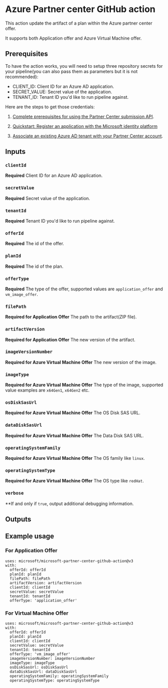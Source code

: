 # Azure Partner center GitHub action

This action update the artifact of a plan within the Azure partner center offer.

It supports both Application offer and Azure Virtual Machine offer.

## Prerequisites

To have the action works, you will need to setup three repository secrets for your pipeline(you can also pass them as parameters but it is not recommended):

* CLIENT_ID: Client ID for an Azure AD application.
* SECRET_VALUE: Secret value of the application.
* TENANT_ID: Tenant ID you'd like to run pipeline against.

Here are the steps to get those credentials:

1. [Complete prerequisites for using the Partner Center submission API](https://learn.microsoft.com/en-us/azure/marketplace/azure-app-apis#how-to-associate-an-azure-ad-application-with-your-partner-center-account).

1. [Quickstart: Register an application with the Microsoft identity platform](https://learn.microsoft.com/en-us/azure/active-directory/develop/quickstart-register-app#changing-the-application-registration-to-support-multi-tenant)

1. [Associate an existing Azure AD tenant with your Partner Center account](https://learn.microsoft.com/en-us/windows/apps/publish/partner-center/associate-existing-azure-ad-tenant-with-partner-center-account).

## Inputs

### `clientId`

**Required** Client ID for an Azure AD application.

### `secretValue`

**Required** Secret value of the application.

### `tenantId`

**Required** Tenant ID you'd like to run pipeline against.

### `offerId`

**Required** The id of the offer.

### `planId`

**Required** The id of the plan.

### `offerType`

**Required** The type of the offer, supported values are `application_offer` and `vm_image_offer`.

### `filePath`

**Required for Application Offer** The path to the artifact(ZIP file).

### `artifactVersion`

**Required for Application Offer** The new version of the artifact.

### `imageVersionNumber`

**Required for Azure Virtual Machine Offer** The new version of the image.

### `imageType`

**Required for Azure Virtual Machine Offer** The type of the image, supported value examples are `x64Gen1`, `x64Gen2` etc.

### `osDiskSasUrl`

**Required for Azure Virtual Machine Offer** The OS Disk SAS URL.

### `dataDiskSasUrl`

**Required for Azure Virtual Machine Offer** The Data Disk SAS URL.

### `operatingSystemFamily`

**Required for Azure Virtual Machine Offer** The OS family like `linux`.

### `operatingSystemType`

**Required for Azure Virtual Machine Offer** The OS type like `redHat`.

### `verbose`

**If and only if `true`, output additional debugging information.

## Outputs

## Example usage

### For Application Offer

```terminal
uses: microsoft/microsoft-partner-center-github-action@v3
with:
  offerId: offerId
  planId: planId
  filePath: filePath
  artifactVersion: artifactVersion
  clientId: clientId
  secretValue: secretValue
  tenantId: tenantId
  offerType: 'application_offer'
```

### For Virtual Machine Offer

```terminal
uses: microsoft/microsoft-partner-center-github-action@v3
with:
  offerId: offerId
  planId: planId
  clientId: clientId
  secretValue: secretValue
  tenantId: tenantId
  offerType: 'vm_image_offer'
  imageVersionNumber: imageVersionNumber
  imageType: imageType
  osDiskSasUrl: osDiskSasUrl
  dataDiskSasUrl: dataDiskSasUrl
  operatingSystemFamily: operatingSystemFamily
  operatingSystemType: operatingSystemType
```
